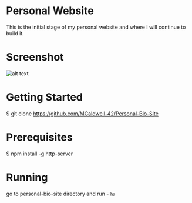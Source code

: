 # Personal Website

 This is the initial stage of my personal website and where I will continue to build it.

# Screenshot

![alt text]()

# Getting Started

$ git clone https://github.com/MCaldwell-42/Personal-Bio-Site

# Prerequisites
$ npm install -g http-server

# Running
 go to personal-bio-site directory
 and run - 
 ``
 hs
 ``